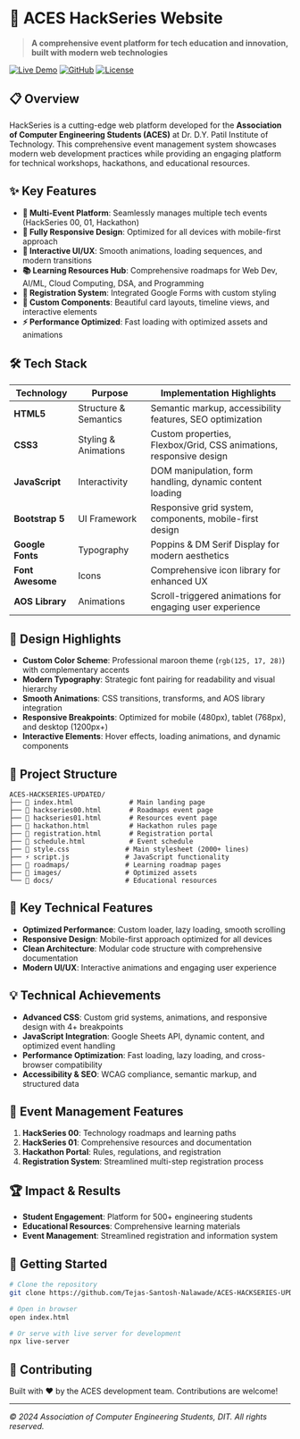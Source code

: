 # 🌟 ACES HackSeries Website

> **A comprehensive event platform for tech education and innovation, built with modern web technologies**

[![Live Demo](https://img.shields.io/badge/Live-Demo-brightgreen)](https://aces-hackseries.vercel.app/)
[![GitHub](https://img.shields.io/badge/GitHub-Repository-blue)](https://github.com/Tejas-Santosh-Nalawade/ACES-HACKSERIES-UPDATED-WEBSITE)
[![License](https://img.shields.io/badge/License-MIT-yellow.svg)](LICENSE)

## 📋 Overview

HackSeries is a cutting-edge web platform developed for the **Association of Computer Engineering Students (ACES)** at Dr. D.Y. Patil Institute of Technology. This comprehensive event management system showcases modern web development practices while providing an engaging platform for technical workshops, hackathons, and educational resources.

## ✨ Key Features

- **🎯 Multi-Event Platform**: Seamlessly manages multiple tech events (HackSeries 00, 01, Hackathon)
- **📱 Fully Responsive Design**: Optimized for all devices with mobile-first approach
- **🚀 Interactive UI/UX**: Smooth animations, loading sequences, and modern transitions
- **📚 Learning Resources Hub**: Comprehensive roadmaps for Web Dev, AI/ML, Cloud Computing, DSA, and Programming
- **📝 Registration System**: Integrated Google Forms with custom styling
- **🎨 Custom Components**: Beautiful card layouts, timeline views, and interactive elements
- **⚡ Performance Optimized**: Fast loading with optimized assets and animations

## 🛠️ Tech Stack

| Technology | Purpose | Implementation Highlights |
|------------|---------|-------------------------|
| **HTML5** | Structure & Semantics | Semantic markup, accessibility features, SEO optimization |
| **CSS3** | Styling & Animations | Custom properties, Flexbox/Grid, CSS animations, responsive design |
| **JavaScript** | Interactivity | DOM manipulation, form handling, dynamic content loading |
| **Bootstrap 5** | UI Framework | Responsive grid system, components, mobile-first design |
| **Google Fonts** | Typography | Poppins & DM Serif Display for modern aesthetics |
| **Font Awesome** | Icons | Comprehensive icon library for enhanced UX |
| **AOS Library** | Animations | Scroll-triggered animations for engaging user experience |

## 🎨 Design Highlights

- **Custom Color Scheme**: Professional maroon theme (`rgb(125, 17, 28)`) with complementary accents
- **Modern Typography**: Strategic font pairing for readability and visual hierarchy
- **Smooth Animations**: CSS transitions, transforms, and AOS library integration
- **Responsive Breakpoints**: Optimized for mobile (480px), tablet (768px), and desktop (1200px+)
- **Interactive Elements**: Hover effects, loading animations, and dynamic components

## 📁 Project Structure

```text
ACES-HACKSERIES-UPDATED/
├── 📄 index.html              # Main landing page
├── 📄 hackseries00.html       # Roadmaps event page
├── 📄 hackseries01.html       # Resources event page
├── 📄 hackathon.html          # Hackathon rules page
├── 📄 registration.html       # Registration portal
├── 📄 schedule.html           # Event schedule
├── 🎨 style.css              # Main stylesheet (2000+ lines)
├── ⚡ script.js              # JavaScript functionality
├── 📁 roadmaps/              # Learning roadmap pages
├── 📁 images/                # Optimized assets
└── 📁 docs/                  # Educational resources
```

## 🚀 Key Technical Features

- **Optimized Performance**: Custom loader, lazy loading, smooth scrolling
- **Responsive Design**: Mobile-first approach optimized for all devices
- **Clean Architecture**: Modular code structure with comprehensive documentation
- **Modern UI/UX**: Interactive animations and engaging user experience

## 💡 Technical Achievements

- **Advanced CSS**: Custom grid systems, animations, and responsive design with 4+ breakpoints
- **JavaScript Integration**: Google Sheets API, dynamic content, and optimized event handling
- **Performance Optimization**: Fast loading, lazy loading, and cross-browser compatibility
- **Accessibility & SEO**: WCAG compliance, semantic markup, and structured data

## 🎯 Event Management Features

1. **HackSeries 00**: Technology roadmaps and learning paths
2. **HackSeries 01**: Comprehensive resources and documentation
3. **Hackathon Portal**: Rules, regulations, and registration
4. **Registration System**: Streamlined multi-step registration process

## 🏆 Impact & Results

- **Student Engagement**: Platform for 500+ engineering students
- **Educational Resources**: Comprehensive learning materials
- **Event Management**: Streamlined registration and information system

## 🚀 Getting Started

```bash
# Clone the repository
git clone https://github.com/Tejas-Santosh-Nalawade/ACES-HACKSERIES-UPDATED-WEBSITE.git

# Open in browser
open index.html

# Or serve with live server for development
npx live-server
```

## 🤝 Contributing

Built with ❤️ by the ACES development team. Contributions are welcome!

---

*© 2024 Association of Computer Engineering Students, DIT. All rights reserved.*

